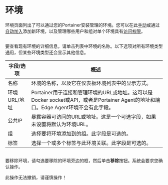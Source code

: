 # 环境

环境页面列出了可以通过您的Portainer安装管理的环境。您可以在此[手动](add/)或通过[自动加入](aeec.md)添加新环境，以及管理哪些用户和组对单个环境具有[访问权限](access.md)。

<figure><img src="..//assets/2.20-environments-list.png" alt=""><figcaption></figcaption></figure>

要查看现有环境的详细信息，请单击列表中环境的名称。以下选项对所有环境类型通用，但某些环境类型还会显示其他信息。

| 字段/选项              | 概述                                                                                                                                                                                                                                     |
| --------------------- | -------------------------------------------------------------------------------------------------------------------------------------------------------------------------------------------------------------------------------------- |
| 名称                  | 环境的名称，以及它在仪表板环境列表中的显示方式。                                                                                                                                                                                        |
| 环境URL/地址          | Portainer用于连接和管理环境的URL或地址。这可以是Docker socket或API，或者是Portainer Agent的地址和端口。Edge Agent环境不会有此字段。                                                                                                     |
| 公共IP                | 暴露容器可访问的URL或地址。这是一个可选字段，如果未设置将默认为环境URL。                                                                                                                                                                |
| 组                    | 选择要将环境添加到的组。此字段是可选的。                                                                                                                                                                                                |
| 标签                  | 选择一个或多个标签与此环境关联。此字段是可选的。                                                                                                                                                                                        |

<figure><img src="..//assets/2.20-environments-details.png" alt=""><figcaption></figcaption></figure>

要移除环境，请勾选要移除的环境旁边的框，然后单击**移除**按钮。系统会要求您确认操作。

此操作无法撤销，请谨慎操作！
